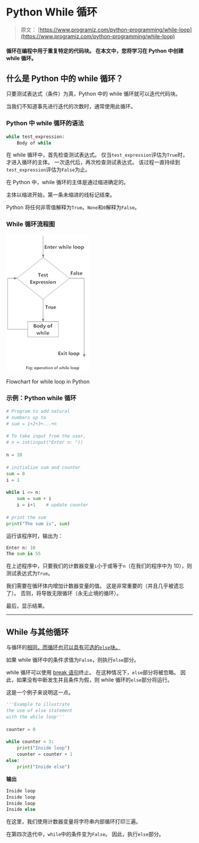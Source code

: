 # Python While 循环

> 原文： [https://www.programiz.com/python-programming/while-loop](https://www.programiz.com/python-programming/while-loop)

#### 循环在编程中用于重复特定的代码块。 在本文中，您将学习在 Python 中创建 while 循环。

## 什么是 Python 中的 while 循环？

只要测试表达式（条件）为真，Python 中的 while 循环就可以迭代代码块。

当我们不知道事先进行迭代的次数时，通常使用此循环。

### Python 中 while 循环的语法

```py
while test_expression:
    Body of while
```

在 while 循环中，首先检查测试表达式。 仅当`test_expression`评估为`True`时，才进入循环的主体。 一次迭代后，再次检查测试表达式。 该过程一直持续到`test_expression`评估为`False`为止。

在 Python 中，while 循环的主体是通过缩进确定的。

主体以缩进开始，第一条未缩进的线标记结束。

Python 将任何非零值解释为`True`。`None`和`0`解释为`False`。

### While 循环流程图

![while Loop in Python programming](img/06cb2a9df7e822da67c54b2af8b7b675.png "while Loop Flowchart")

Flowchart for while loop in Python



### 示例：Python while 循环

```py
# Program to add natural
# numbers up to 
# sum = 1+2+3+...+n

# To take input from the user,
# n = int(input("Enter n: "))

n = 10

# initialize sum and counter
sum = 0
i = 1

while i <= n:
    sum = sum + i
    i = i+1    # update counter

# print the sum
print("The sum is", sum)
```

运行该程序时，输出为：

```py
Enter n: 10
The sum is 55
```

在上述程序中，只要我们的计数器变量`i`小于或等于`n`（在我们的程序中为 10），则测试表达式为`True`。

我们需要在循环体内增加计数器变量的值。 这是非常重要的（并且几乎被遗忘了）。 否则，将导致无限循环（永无止境的循环）。

最后，显示结果。

* * *

## While 与其他循环

与循环的[相同，而循环也可以具有可选的`else`块。](https://www.programiz.com/python-programming/for-loop)

如果 while 循环中的条件求值为`False`，则执行`else`部分。

while 循环可以使用 [break 语句](https://www.programiz.com/python-programming/break-continue)终止。 在这种情况下，`else`部分将被忽略。 因此，如果没有中断发生并且条件为假，则 while 循环的`else`部分将运行。

这是一个例子来说明这一点。

```py
'''Example to illustrate
the use of else statement
with the while loop'''

counter = 0

while counter < 3:
    print("Inside loop")
    counter = counter + 1
else:
    print("Inside else")
```

**输出**

```py
Inside loop
Inside loop
Inside loop
Inside else
```

在这里，我们使用计数器变量将字符串内部循环打印三遍。

在第四次迭代中，`while`中的条件变为`False`。 因此，执行`else`部分。